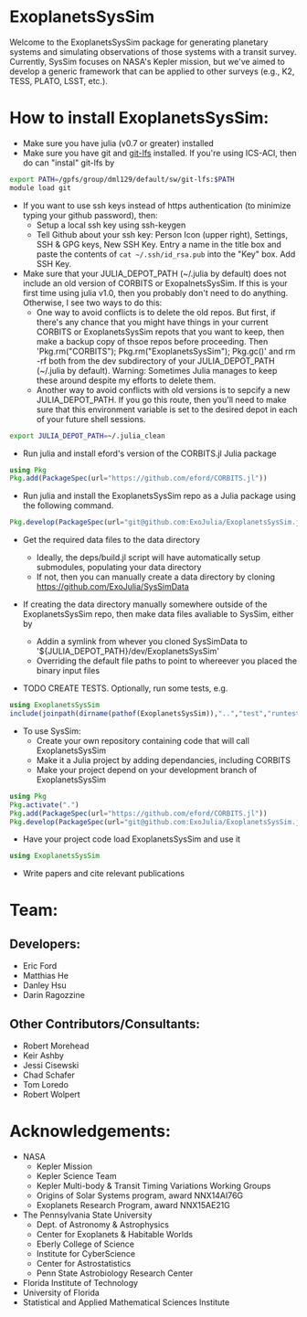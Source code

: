 # ExoplanetsSysSim
Welcome to the ExoplanetsSysSim package for generating planetary systems and simulating observations of those systems with a transit survey.  Currently, SysSim focuses on NASA's Kepler mission, but we've aimed to develop a generic framework that can be applied to other surveys (e.g., K2, TESS, PLATO, LSST, etc.).

# How to install ExoplanetsSysSim:
* Make sure you have julia (v0.7 or greater) installed
* Make sure you have git and [git-lfs](https://git-lfs.github.com/) installed.
If you're using ICS-ACI, then do can "instal" git-lfs by
```sh
export PATH=/gpfs/group/dml129/default/sw/git-lfs:$PATH
module load git
```
* If you want to use ssh keys instead of https authentication (to minimize typing your github password), then:
  * Setup a local ssh key using ssh-keygen
  * Tell Github about your ssh key:  Person Icon (upper right), Settings, SSH & GPG keys, New SSH Key.  Entry a name in the title box and paste the contents of `cat ~/.ssh/id_rsa.pub` into the "Key" box. Add SSH Key.
* Make sure that your JULIA_DEPOT_PATH (~/.julia by default) does not include an old version of CORBITS or ExopalnetsSysSim.  If this is your first time using julia v1.0, then you probably don't need to do anything.  Otherwise, I see two ways to do this:
   - One way to avoid conflicts is to delete the old repos.  But first, if there's any chance that you might have things in your current CORBITS or ExoplanetsSysSim repots that you want to keep, then make a backup copy of thsoe repos before proceeding.  Then 'Pkg.rm("CORBITS"); Pkg.rm("ExoplanetsSysSim"); Pkg.gc()' and rm -rf both from the dev subdirectory of your JULIA_DEPOT_PATH (~/.julia by default).  Warning:  Sometimes Julia manages to keep these around despite my efforts to delete them.
   - Another way to avoid conflicts with old versions is to sepcify a new JULIA_DEPOT_PATH.  If you go this route, then you'll need to make sure that this environment variable is set to the desired depot in each of your future shell sessions.
```sh
export JULIA_DEPOT_PATH=~/.julia_clean
```

* Run julia and install eford's version of the CORBITS.jl Julia package
```julia
using Pkg
Pkg.add(PackageSpec(url="https://github.com/eford/CORBITS.jl"))
```
* Run julia and install the ExoplanetsSysSim repo as a Julia package using the following command.
```julia
Pkg.develop(PackageSpec(url="git@github.com:ExoJulia/ExoplanetsSysSim.jl.git"))
```
* Get the required data files to the data directory
   - Ideally, the deps/build.jl script will have automatically setup submodules, populating your data directory
   - If not, then you can manually create a data directory by cloning https://github.com/ExoJulia/SysSimData
* If creating the data directory manually  somewhere outside of the ExoplanetsSysSim repo, then make data files avaliable to SysSim, either by
   - Addin a symlink from whever you cloned SysSimData to '${JULIA_DEPOT_PATH}/dev/ExoplanetsSysSim'
   - Overriding the default file paths to point to whereever you placed the binary input files

* TODO CREATE TESTS.  Optionally, run some tests, e.g.
```julia
using ExoplanetsSysSim
include(joinpath(dirname(pathof(ExoplanetsSysSim)),"..","test","runtests.jl"))
```
* To use SysSim:
   - Create your own repository containing code that will call ExoplanetsSysSim
   - Make it a Julia project by adding dependancies, including CORBITS
   - Make your project depend on your development branch of ExoplanetsSysSim
```julia
using Pkg
Pkg.activate(".")
Pkg.add(PackageSpec(url="https://github.com/eford/CORBITS.jl"))
Pkg.develop(PackageSpec(url="git@github.com:ExoJulia/ExoplanetsSysSim.jl.git"))
```
   - Have your project code load ExoplanetsSysSim and use it
```julia
using ExoplanetsSysSim
```
* Write papers and cite relevant publications


# Team:
## Developers:
  * Eric Ford
  * Matthias He
  * Danley Hsu
  * Darin Ragozzine
## Other Contributors/Consultants:
  * Robert Morehead
  * Keir Ashby
  * Jessi Cisewski
  * Chad Schafer
  * Tom Loredo
  * Robert Wolpert

# Acknowledgements:
* NASA
  * Kepler Mission
  * Kepler Science Team
  * Kepler Multi-body & Transit Timing Variations Working Groups
  * Origins of Solar Systems program, award NNX14AI76G
  * Exoplanets Research Program, award NNX15AE21G
* The Pennsylvania State University
  * Dept. of Astronomy & Astrophysics
  * Center for Exoplanets & Habitable Worlds
  * Eberly College of Science
  * Institute for CyberScience
  * Center for Astrostatistics
  * Penn State Astrobiology Research Center
* Florida Institute of Technology
* University of Florida
* Statistical and Applied Mathematical Sciences Institute

